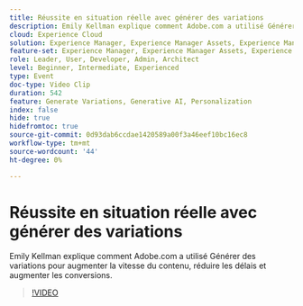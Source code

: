 ```yaml
---
title: Réussite en situation réelle avec générer des variations
description: Emily Kellman explique comment Adobe.com a utilisé Générer des variations pour augmenter la vitesse du contenu, réduire les délais et augmenter les conversions.
cloud: Experience Cloud
solution: Experience Manager, Experience Manager Assets, Experience Manager Forms, Experience Manager Sites, Sensei
feature-set: Experience Manager, Experience Manager Assets, Experience Manager Forms, Experience Manager Sites
role: Leader, User, Developer, Admin, Architect
level: Beginner, Intermediate, Experienced
type: Event
doc-type: Video Clip
duration: 542
feature: Generate Variations, Generative AI, Personalization
index: false
hide: true
hidefromtoc: true
source-git-commit: 0d93dab6ccdae1420589a00f3a46eef10bc16ec8
workflow-type: tm+mt
source-wordcount: '44'
ht-degree: 0%

---
```



# Réussite en situation réelle avec générer des variations

Emily Kellman explique comment Adobe.com a utilisé Générer des variations pour augmenter la vitesse du contenu, réduire les délais et augmenter les conversions.

>[!VIDEO](https://video.tv.adobe.com/v/3462695/?learn=on&enablevpops&captions=fre_fr)
